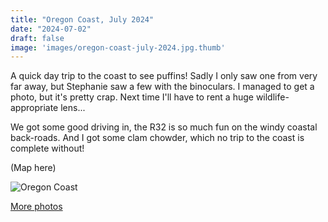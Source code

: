 ```yaml
---
title: "Oregon Coast, July 2024"
date: "2024-07-02"
draft: false
image: 'images/oregon-coast-july-2024.jpg.thumb'
---
```


A quick day trip to the coast to see puffins! Sadly I only saw one from very far away, but Stephanie saw a few with the binoculars. I managed to get a photo, but it's pretty crap. Next time I'll have to rent a huge wildlife-appropriate lens...

We got some good driving in, the R32 is so much fun on the windy coastal back-roads. And I got some clam chowder, which no trip to the coast is complete without! 

(Map here)

![Oregon Coast](/images/oregon-coast-july-2024.jpg)

[More photos](https://photos.app.goo.gl/D9NGdzLgV2NAndhq9)
